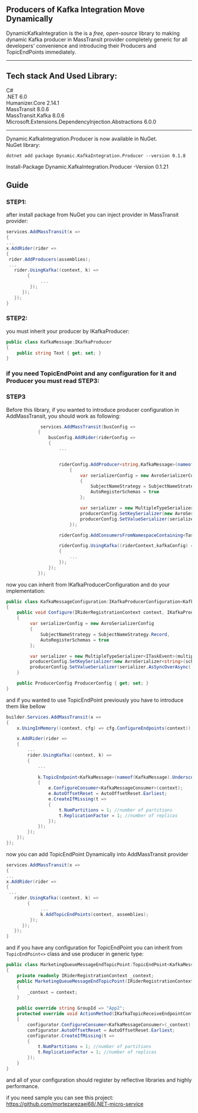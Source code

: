 ## Producers of Kafka Integration Move Dynamically

DynamicKafkaIntegration is the is a _free, open-source_ library to making dynamic Kafka producer in MassTransit provider completely generic for all
developers' convenience and introducing their Producers and TopicEndPoints immediately.

---

## Tech stack And Used Library:

C#  
.NET 6.0  
Humanizer.Core 2.14.1  
MassTransit 8.0.6  
MassTransit.Kafka 8.0.6  
Microsoft.Extensions.DependencyInjection.Abstractions 6.0.0

---

Dynamic.KafkaIntegration.Producer is now available in NuGet.  
NuGet library:

`dotnet add package Dynamic.KafkaIntegration.Producer --version 0.1.8`

Install-Package Dynamic.KafkaIntegration.Producer -Version 0.1.21

## Guide

### STEP1:

after install package from NuGet you can inject provider in MassTransit provider:

```csharp
services.AddMassTransit(x =>  
{  
...  
x.AddRider(rider =>  
{  
 rider.AddProducers(assemblies);  
 ...
   rider.UsingKafka((context, k) =>
        {
             ...
         });
      });
   });
}
```

### STEP2:

you must inherit your producer by IKafkaProducer:

```csharp
public class KafkaMessage:IKafkaProducer
{
    public string Text { get; set; }
}
```
### **if you need TopicEndPoint and any configuration for it and Producer you must read STEP3:** 
### STEP3

Before this library, if you wanted to introduce producer configuration in AddMassTransit, you should work as following:

```csharp
             services.AddMassTransit(busConfig =>
            {
                busConfig.AddRider(riderConfig =>
                {
                    ...


                    riderConfig.AddProducer<string,KafkaMessage>(nameof(KafkaMessage.UnderScore()), (riderContext,producerConfig) =>
                        {
                            var serializerConfig = new AvroSerializerConfig
                            {
                                SubjectNameStrategy = SubjectNameStrategy.Record,
                                AutoRegisterSchemas = true
                            };

                            var serializer = new MultipleTypeSerializer<ITaskEvent>(multipleTypeConfig, schemaRegistryClient, serializerConfig);
                            producerConfig.SetKeySerializer(new AvroSerializer<string>(schemaRegistryClient).AsSyncOverAsync());
                            producerConfig.SetValueSerializer(serializer.AsSyncOverAsync());
                        });

                    riderConfig.AddConsumersFromNamespaceContaining<TaskRequestedConsumer>();

                    riderConfig.UsingKafka((riderContext,kafkaConfig) =>
                    {
                        ...
                    });
                });
            });
```

now you can inherit from IKafkaProducerConfiguration and do your implementation:

```csharp
public class KafkaMessageConfiguration:IKafkaProducerConfiguration<KafkaMessage>
{
    public void Configure(IRiderRegistrationContext context, IKafkaProducerConfigurator<Null, KafkaMessage> configurator)
    {
         var serializerConfig = new AvroSerializerConfig
         {
             SubjectNameStrategy = SubjectNameStrategy.Record,
             AutoRegisterSchemas = true
         };

         var serializer = new MultipleTypeSerializer<ITaskEvent>(multipleTypeConfig, schemaRegistryClient, serializerConfig);
         producerConfig.SetKeySerializer(new AvroSerializer<string>(schemaRegistryClient).AsSyncOverAsync());
         producerConfig.SetValueSerializer(serializer.AsSyncOverAsync());
    }

    public ProducerConfig ProducerConfig { get; set; }
}
```
and if you wanted to use TopicEndPoint previously you have to introduce them like bellow
```csharp
builder.Services.AddMassTransit(x =>
{
    x.UsingInMemory((context, cfg) => cfg.ConfigureEndpoints(context));

    x.AddRider(rider =>
    {
        ...
        rider.UsingKafka((context, k) =>
        {
            ...
        
            k.TopicEndpoint<KafkaMessage>(nameof(KafkaMessage).Underscore(), "App2", e =>
            {
                e.ConfigureConsumer<KafkaMessageConsumer>(context);
                e.AutoOffsetReset = AutoOffsetReset.Earliest;
                e.CreateIfMissing(t =>
                {
                    t.NumPartitions = 1; //number of partitions
                    t.ReplicationFactor = 1; //number of replicas
                });
            });
        });
    });
});
```

now you can add TopicEndPoint Dynamically into AddMassTransit provider

```csharp
services.AddMassTransit(x =>  
{  
...  
x.AddRider(rider =>  
{  
 ...
   rider.UsingKafka((context, k) =>
        {
             ...
             k.AddTopicEndPoints(context, assemblies);
         });
      });
   });
}
```
and if you have any configuration for TopicEndPoint you can inherit from `TopicEndPoint<>` class and use producer in generic type:
```csharp
public class MarketingQueueMessageEndTopicPoint:TopicEndPoint<KafkaMessage>
{
    private readonly IRiderRegistrationContext _context;
    public MarketingQueueMessageEndTopicPoint(IRiderRegistrationContext context) : base(context)
    {
        _context = context;
    }

    public override string GroupId => "App2";
    protected override void ActionMethod(IKafkaTopicReceiveEndpointConfigurator<Ignore, MarketingQueueMessage> configurator)
    {
        configurator.ConfigureConsumer<KafkaMessageConsumer>(_context);
        configurator.AutoOffsetReset = AutoOffsetReset.Earliest;
        configurator.CreateIfMissing(t =>
        {
            t.NumPartitions = 1; //number of partitions
            t.ReplicationFactor = 1; //number of replicas
        });
    }
}
```
and all of your configuration should register by reflective libraries and highly performance.

if you need sample you can see this project:
https://github.com/mortezarezaei68/.NET-micro-service